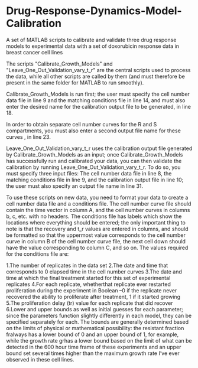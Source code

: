 # Drug-Response-Dynamics-Model-Calibration
A set of MATLAB scripts to calibrate and validate three drug response models to experimental data with a set of doxorubicin response data in breast cancer cell lines

The scripts "Calibrate_Growth_Models" and "Leave_One_Out_Validation_vary_t_r" are the central scripts used to process the data, while all other scripts are called by them 
(and must therefore be present in the same folder for MATLAB to run smoothly).

Calibrate_Growth_Models is run first; the user must specify the cell number data file in line 9 and the matching conditions file in line 14, and must also enter the desired name
for the calibration output file to be generated, in line 18.

In order to obtain separate cell number curves for the R and S compartments, you must also enter a second output file name for these curves , in line 23.

Leave_One_Out_Validation_vary_t_r uses the calibration output file generated by Calibrate_Growth_Models as an input; once Calibrate_Growth_Models has successfully run and
calibrated your data, you can then validate the calibration by running Leave_One_Out_Validation_vary_t_r.  To do so, you must specify three input files:  The cell number data
file in line 8, the matching conditions file in line 9, and the calibration output file in line 10; the user must also specify an output file name in line 31.

To use these scripts on new data, you need to format your data to create a cell number data file and a conditions file.  The cell number curve file should contain the 
time vector in column A, and the cell number curves in columns b, c, etc. with no headers.  The conditions file has labels which show the locations where everything 
should be entered; the only important thing to note is that the recovery and t_r values are entered in columns, and should be formatted so that the uppermost value 
corresponds to the cell number curve in column B of the cell number curve file, the next cell down should have the value corresponding to column C, and so on.  The 
values required for the conditions file are:

1.The number of replicates in the data set
2.The date and time that corresponds to 0 elapsed time in the cell number curves
3.The date and time at which the final treatment started for this set of experimental replicates
4.For each replicate, whetherthat replicate ever restarted proliferation during the experiment in Boolean –0 if the replicate never recovered the ability to proliferate 
after treatment, 1 if it started growing
5.The proliferation delay (tr) value for each replicate that did recover
6.Lower and upper bounds as well as initial guesses for each parameter; since the parameters function slightly differently in each model, they can be specified separately for each.  The bounds are generally determined based on the limits of physical or mathematical possibility:  the resistant fraction fralways has a lower bound of 0 and an upper bound of 1, for example, while the growth rate grhas a lower bound based on the limit of what can be detected in the 600 hour time frame of these experiments and an upper bound set several times higher than the maximum growth rate I’ve ever observed in these cell lines.
